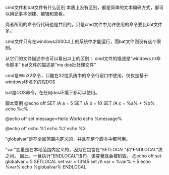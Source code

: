 


cmd文件和bat文件有什么区别
本质上没有区别，都是简单的文本编码方式，都可以用记事本创建、编辑和查看。

两者所用的命令行代码也是共用的，只是cmd文件中允许使用的命令要比bat文件多。

cmd文件只有在windows2000以上的系统中才能运行，而bat文件则没有这个限制。

从它们的文件描述中也可以看出以上的区别：
cmd文件的描述是“windows nt命令脚本” bat文件的描述是“ms dos批处理文件”

cmd是Win32命令，只能在32位系统中的命令行窗口中使用，仅仅是基于windows环境下的假DOS

bat是DOS命令，在任何dos环境下都可以使用。


脚本案例
@echo off
SET /A a = 5
SET /A b = 10
SET /A c = %a% + %b%
echo %c%



@echo off
set message=Hello World
echo %message%



@echo off
echo %1
echo %2
echo %3


"globalvar"是在全局范围内定义的，并且在整个脚本中都可用。

"var"变量是在本地范围内定义的，因为它包含在"SETLOCAL"和"ENDLOCAL"块之间。 因此，一旦执行"ENDLOCAL"语句，该变量就会被销毁。
@echo off
set globalvar = 5
SETLOCAL
set var = 13145
set /A var = %var% + 5
echo %var%
echo %globalvar%
ENDLOCAL

